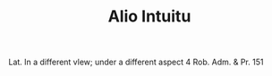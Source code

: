 ---
title: Alio Intuitu
letter: A
permalink: "/definitions/bld-alio-intuitu.html"
body: Lat. In a different vlew; under a different aspect 4 Rob. Adm. & Pr. 151
published_at: '2018-07-07'
source: Black's Law Dictionary 2nd Ed (1910)
layout: post
---